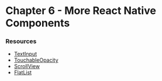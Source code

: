 # Chapter 6 - More React Native Components



### Resources

- [TextInput](https://facebook.github.io/react-native/docs/textinput.html)
- [TouchableOpacity](https://facebook.github.io/react-native/docs/touchableopacity)
- [ScrollView](https://facebook.github.io/react-native/docs/scrollview)
- [FlatList](https://facebook.github.io/react-native/docs/flatlist)
